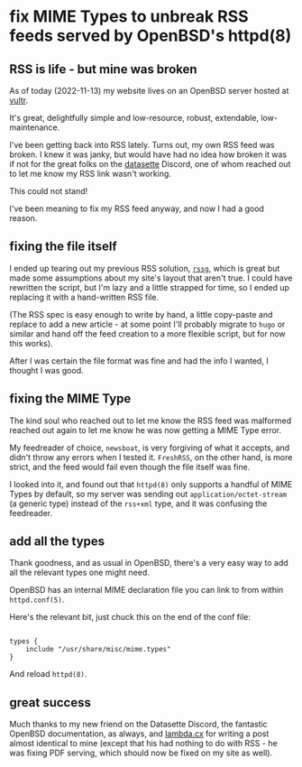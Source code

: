 # fix MIME Types to unbreak RSS feeds served by OpenBSD's httpd(8)


## RSS is life - but mine was broken


As of today (2022-11-13) my website lives on 
an OpenBSD server hosted at [vultr](https://vultr.com).

It's great, delightfully simple and low-resource,
robust, extendable, low-maintenance.

I've been getting back into RSS lately.
Turns out, my own RSS feed was broken.
I knew it was janky, but would have had no idea how broken it was
if not for the great folks
on the [datasette](https://datasette.io) Discord,
one of whom reached out to let me know my RSS link wasn't working.

This could not stand!

I've been meaning to fix my RSS feed anyway,
and now I had a good reason.


## fixing the file itself


I ended up tearing out my previous RSS solution, [`rssg`](https://romanzolotarev.com/rssg.html),
which is great but made some assumptions about my site's layout that aren't true.
I could have rewritten the script, 
but I'm lazy and a little strapped for time,
so I ended up replacing it with a hand-written RSS file.

(The RSS spec is easy enough to write by hand,
a little copy-paste and replace to add a new article - 
at some point I'll probably migrate to `hugo` or similar
and hand off the feed creation to a more flexible script,
but for now this works).

After I was certain the file format was fine and had the info I wanted,
I thought I was good.


## fixing the MIME Type


The kind soul who reached out to let me know the RSS feed was malformed 
reached out again to let me know he was now getting a MIME Type error.

My feedreader of choice, `newsboat`, 
is very forgiving of what it accepts, 
and didn't throw any errors when I tested it.
`FreshRSS`, on the other hand, is more strict, 
and the feed would fail even though the file itself was fine.

I looked into it, and found out that `httpd(8)`
only supports a handful of MIME Types by default,
so my server was sending out `application/octet-stream`
(a generic type) instead of the `rss+xml` type,
and it was confusing the feedreader.


## add all the types


Thank goodness, and as usual in OpenBSD, 
there's a very easy way to add all the relevant types one might need.

OpenBSD has an internal MIME declaration file you can link to from within `httpd.conf(5)`.

Here's the relevant bit, just chuck this on the end of the conf file:

```shell

types {
    include "/usr/share/misc/mime.types"
}

```

And reload `httpd(8)`.


## great success


Much thanks to my new friend on the Datasette Discord, 
the fantastic OpenBSD documentation,
as always,
and [lambda.cx](https://blog.lambda.cx/posts/openbsd-httpd-mime-types/)
for writing a post almost identical to mine 
(except that his had nothing to do with RSS - 
he was fixing PDF serving, 
which should now be fixed on my site as well).

